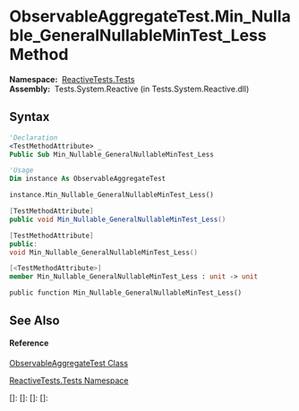 # ObservableAggregateTest.Min\_Nullable\_GeneralNullableMinTest\_Less Method

**Namespace:**  [ReactiveTests.Tests](ReactiveTests.Tests\ReactiveTests.Tests.md)  
**Assembly:**  Tests.System.Reactive (in Tests.System.Reactive.dll)

## Syntax

```vb
'Declaration
<TestMethodAttribute> _
Public Sub Min_Nullable_GeneralNullableMinTest_Less
```

```vb
'Usage
Dim instance As ObservableAggregateTest

instance.Min_Nullable_GeneralNullableMinTest_Less()
```

```csharp
[TestMethodAttribute]
public void Min_Nullable_GeneralNullableMinTest_Less()
```

```c++
[TestMethodAttribute]
public:
void Min_Nullable_GeneralNullableMinTest_Less()
```

```fsharp
[<TestMethodAttribute>]
member Min_Nullable_GeneralNullableMinTest_Less : unit -> unit 
```

```jscript
public function Min_Nullable_GeneralNullableMinTest_Less()
```

## See Also

#### Reference

[ObservableAggregateTest Class](ObservableAggregateTest\ObservableAggregateTest.md)

[ReactiveTests.Tests Namespace](ReactiveTests.Tests\ReactiveTests.Tests.md)

[]: 
[]: 
[]: 
[]: 